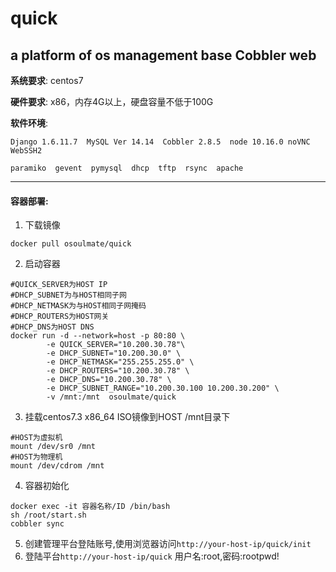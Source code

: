 # quick
a platform of os management base Cobbler web
---
**系统要求**: centos7

**硬件要求**: x86，内存4G以上，硬盘容量不低于100G

**软件环境**: 
```
Django 1.6.11.7  MySQL Ver 14.14  Cobbler 2.8.5  node 10.16.0 noVNC WebSSH2

paramiko  gevent  pymysql  dhcp  tftp  rsync  apache
```

---
#### 容器部署:

1. 下载镜像
```
docker pull osoulmate/quick
```
2. 启动容器 
```
#QUICK_SERVER为HOST IP
#DHCP_SUBNET为与HOST相同子网
#DHCP_NETMASK为与HOST相同子网掩码
#DHCP_ROUTERS为HOST网关
#DHCP_DNS为HOST DNS
docker run -d --network=host -p 80:80 \
        -e QUICK_SERVER="10.200.30.78"\
        -e DHCP_SUBNET="10.200.30.0" \
        -e DHCP_NETMASK="255.255.255.0" \
        -e DHCP_ROUTERS="10.200.30.78" \
        -e DHCP_DNS="10.200.30.78" \
        -e DHCP_SUBNET_RANGE="10.200.30.100 10.200.30.200" \
        -v /mnt:/mnt  osoulmate/quick
```
3. 挂载centos7.3 x86_64 ISO镜像到HOST /mnt目录下
```
#HOST为虚拟机
mount /dev/sr0 /mnt
#HOST为物理机
mount /dev/cdrom /mnt
```
4. 容器初始化
```
docker exec -it 容器名称/ID /bin/bash
sh /root/start.sh
cobbler sync
```
5. 创建管理平台登陆账号,使用浏览器访问`http://your-host-ip/quick/init`
6. 登陆平台`http://your-host-ip/quick` 用户名:root,密码:rootpwd!

